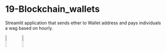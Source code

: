 # 19-Blockchain_wallets
Streamlit application that sends ether to Wallet address and pays individuals a wag based on hourly.


<img src="Instructions/Starter_Code/Images/Ganache_accounts.png"  width=10% height=10%>

<img src="Instructions/Starter_Code/Images/chain.png"  width=10% height=10%>

